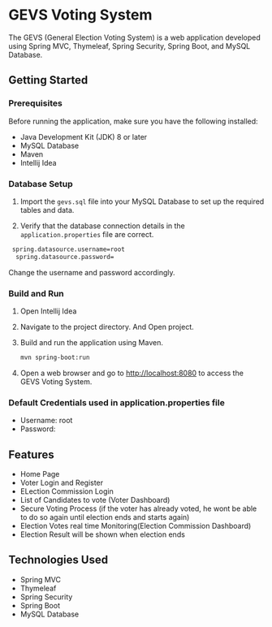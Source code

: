 # GEVS Voting System

The GEVS (General Election Voting System) is a web application developed using Spring MVC, Thymeleaf, Spring Security, Spring Boot, and MySQL Database.

## Getting Started

### Prerequisites

Before running the application, make sure you have the following installed:

- Java Development Kit (JDK) 8 or later
- MySQL Database
- Maven
- Intellij Idea

### Database Setup

1. Import the `gevs.sql` file into your MySQL Database to set up the required tables and data.


2. Verify that the database connection details in the `application.properties` file are correct.

  ```bash
   spring.datasource.username=root
    spring.datasource.password= 
```
Change the username and password accordingly.

### Build and Run

1. Open Intellij Idea

2. Navigate to the project directory. And Open project.

3. Build and run the application using Maven.

    ```bash
    mvn spring-boot:run
    ```

4. Open a web browser and go to [http://localhost:8080](http://localhost:8080) to access the GEVS Voting System.

### Default Credentials used in application.properties file

  - Username: root
  - Password: 

## Features
- Home Page
- Voter Login and Register
- ELection Commission Login
- List of Candidates to vote (Voter Dashboard)
- Secure Voting Process (if the voter has already voted, he wont be able to do so again until     election ends and starts again)
- Election Votes real time Monitoring(Election Commission Dashboard)
- Election Result will be shown when election ends 

## Technologies Used

- Spring MVC
- Thymeleaf
- Spring Security
- Spring Boot
- MySQL Database


